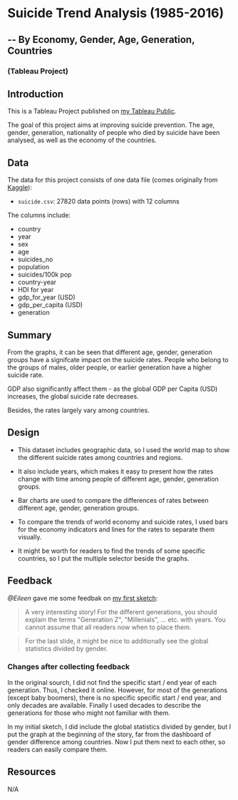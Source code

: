 # Suicide Trend Analysis (1985-2016)
## -- By  Economy, Gender, Age, Generation, Countries
### (Tableau Project)


## Introduction
This is a Tableau Project published on [my Tableau Public](https://public.tableau.com/profile/linjing7424#!/vizhome/SuicideRateAnalysis2/1).

The goal of this project aims at improving suicide prevention. The age, gender, generation, nationality of people who died by suicide have been analysed, as well as the economy of the countries.

## Data

The data for this project consists of one data file (comes originally from [Kaggle](https://www.kaggle.com/russellyates88/suicide-rates-overview-1985-to-2016)):

- `suicide.csv`: 27820 data points (rows) with 12 columns

The columns include:

- country
- year
- sex
- age
- suicides_no
- population
- suicides/100k pop
- country-year
- HDI for year
- gdp_for_year (USD)
- gdp_per_capita (USD)
- generation

## Summary

From the graphs, it can be seen that different age, gender, generation groups have a signifcate impact on the suicide rates. People who belong to the groups of males, older people, or earlier generation have a higher suicide rate.

GDP also significantly affect them - as the global GDP per Capita (USD) increases, the global suicide rate decreases.

Besides, the rates largely vary among countries.



## Design


- This dataset includes geographic data, so I used the world map to show the different suicide rates among countries and regions.

- It also include years, which makes it easy to present how the rates change with time among people of different age, gender, generation groups.

- Bar charts are used to compare the differences of rates between different age, gender, generation groups.

- To compare the trends of world economy and suicide rates, I used bars for the economy indicators and lines for the rates to separate them visually.

- It might be worth for readers to find the trends of some specific countries, so I put the multiple  selector beside the graphs.


## Feedback

*@Eileen* gave me some feedbak on [my first sketch](https://public.tableau.com/profile/linjing7424#!/vizhome/SuicideRateAnalysis/1):

> A very interesting story! For the different generations, you should explain the terms "Generation Z", "Millenials", ... etc. with years. You cannot assume that all readers now when to place them.

> For the last slide, it might be nice to additionally see the global statistics divided by gender.

### Changes after collecting feedback
In the original sourch, I did not find the specific start / end year of each generation. Thus, I checked it online. However, for most of the generations (except baby boomers), there is no specific specific start / end year, and only decades are available. Finally I used decades to describe the generations for those who might not familiar with them.

In my initial sketch, I did include the global statistics divided by gender, but I put the graph at the beginning of the story, far from the dashboard of gender difference among countries. Now I put them next to each other, so readers can easily compare them.


## Resources
N/A
